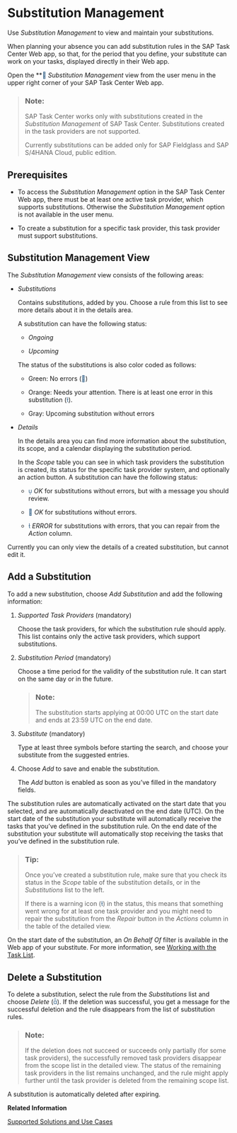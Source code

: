 <!-- loiobef9b2d6ec6a4c6f858e936fcdf9a4c5 -->

<link rel="stylesheet" type="text/css" href="../css/sap-icons.css"/>

# Substitution Management

Use *Substitution Management* to view and maintain your substitutions.

When planning your absence you can add substitution rules in the SAP Task Center Web app, so that, for the period that you define, your substitute can work on your tasks, displayed directly in their Web app.

Open the **<span style="color:#346187;"><span class="SAP-icons"></span></span> *Substitution Management* view from the user menu in the upper right corner of your SAP Task Center Web app.

> ### Note:  
> SAP Task Center works only with substitutions created in the *Substitution Management* of SAP Task Center. Substitutions created in the task providers are not supported.
> 
> Currently substitutions can be added only for SAP Fieldglass and SAP S/4HANA Cloud, public edition.



<a name="loiobef9b2d6ec6a4c6f858e936fcdf9a4c5__section_hts_1wb_svb"/>

## Prerequisites

-   To access the *Substitution Management* option in the SAP Task Center Web app, there must be at least one active task provider, which supports substitutions. Otherwise the *Substitution Management* option is not available in the user menu.

-   To create a substitution for a specific task provider, this task provider must support substitutions.




<a name="loiobef9b2d6ec6a4c6f858e936fcdf9a4c5__section_g5r_fyb_svb"/>

## Substitution Management View

The *Substitution Management* view consists of the following areas:

-   *Substitutions*

    Contains substitutions, added by you. Choose a rule from this list to see more details about it in the details area.

    A substitution can have the following status:

    -   *Ongoing*

    -   *Upcoming*


    The status of the substitutions is also color coded as follows:

    -   Green: No errors \(<span style="color:#346187;"><span class="SAP-icons"></span></span>\)

    -   Orange: Needs your attention. There is at least one error in this substitution \(<span style="color:#346187;"><span class="SAP-icons"></span></span>\).

    -   Gray: Upcoming substitution without errors


-   *Details*

    In the details area you can find more information about the substitution, its scope, and a calendar displaying the substitution period.

    In the *Scope* table you can see in which task providers the substitution is created, its status for the specific task provider system, and optionally an action button. A substitution can have the following status:

    -   <span style="color:#346187;"><span class="SAP-icons"></span></span> *OK* for substitutions without errors, but with a message you should review.

    -   <span style="color:#346187;"><span class="SAP-icons"></span></span> *OK* for substitutions without errors.

    -   <span style="color:#346187;"><span class="SAP-icons"></span></span> *ERROR* for substitutions with errors, that you can repair from the *Action* column.



Currently you can only view the details of a created substitution, but cannot edit it.



<a name="loiobef9b2d6ec6a4c6f858e936fcdf9a4c5__section_i3t_lhz_gwb"/>

## Add a Substitution

To add a new substitution, choose *Add Substitution* and add the following information:

1.  *Supported Task Providers* \(mandatory\)

    Choose the task providers, for which the substitution rule should apply. This list contains only the active task providers, which support substitutions.

2.  *Substitution Period* \(mandatory\)

    Choose a time period for the validity of the substitution rule. It can start on the same day or in the future.

    > ### Note:  
    > The substitution starts applying at 00:00 UTC on the start date and ends at 23:59 UTC on the end date.

3.  *Substitute* \(mandatory\)

    Type at least three symbols before starting the search, and choose your substitute from the suggested entries.

4.  Choose *Add* to save and enable the substitution.

    The *Add* button is enabled as soon as you’ve filled in the mandatory fields.


The substitution rules are automatically activated on the start date that you selected, and are automatically deactivated on the end date \(UTC\). On the start date of the substitution your substitute will automatically receive the tasks that you’ve defined in the substitution rule. On the end date of the substitution your substitute will automatically stop receiving the tasks that you’ve defined in the substitution rule.

> ### Tip:  
> Once you’ve created a substitution rule, make sure that you check its status in the *Scope* table of the substitution details, or in the *Substitutions* list to the left.
> 
> If there is a warning icon \(<span style="color:#346187;"><span class="SAP-icons"></span></span>\) in the status, this means that something went wrong for at least one task provider and you might need to repair the substitution from the *Repair* button in the *Actions* column in the table of the detailed view.

On the start date of the substitution, an *On Behalf Of* filter is available in the Web app of your substitute. For more information, see [Working with the Task List](working-with-the-task-list-fe4a8b3.md).



<a name="loiobef9b2d6ec6a4c6f858e936fcdf9a4c5__section_oys_rhz_gwb"/>

## Delete a Substitution

To delete a substitution, select the rule from the *Substitutions* list and choose *Delete* \(<span style="color:#346187;"><span class="SAP-icons"></span></span>\). If the deletion was successful, you get a message for the successful deletion and the rule disappears from the list of substitution rules.

> ### Note:  
> If the deletion does not succeed or succeeds only partially \(for some task providers\), the successfully removed task providers disappear from the scope list in the detailed view. The status of the remaining task providers in the list remains unchanged, and the rule might apply further until the task provider is deleted from the remaining scope list.

A substitution is automatically deleted after expiring.

**Related Information**  


[Supported Solutions and Use Cases](../10-what-is/supported-solutions-and-use-cases-758209c.md "See the list of the supported solutions and use cases in SAP Task Center.")

